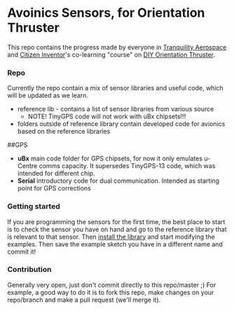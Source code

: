 # Avoinics Sensors, for Orientation Thruster
This repo contains the progress made by everyone in [Tranquility Aerospace](http://www.tranquilityaerospace.com/) and [Citizen Inventor](http://www.citizeninventor.com/)'s co-learning "course" on [DIY Orientation Thruster](http://www.spacetownhall.com/learn.html).

### Repo
Currently the repo contain a mix of sensor libraries and useful code, which will be updated as we learn. 

* reference lib - contains a list of sensor libraries from various source
	- NOTE! TinyGPS code will not work with uBx chipsets!!!
* folders outside of reference library contain developed code for avionics based on the reference libraries

##GPS

 * **uBx** main code folder for GPS chipsets, for now it only emulates u-Centre comms capacity. It supersedes TinyGPS-13 code, which was intended for different chip.
 * **Serial** introductory code for dual communication. Intended as starting point for GPS corrections

### Getting started
If you are programming the sensors for the first time, the best place to start is to check the sensor you have on hand and go to the reference library that is relevant to that sensor. Then [install the library](http://arduino.cc/en/Guide/Libraries) and start modifying the examples. Then save the example sketch you have in a different name and commit it! 

### Contribution
Generally very open, just don't commit directly to this repo/master ;) For example, a good way to do it is to fork this repo, make changes on your repo/branch and make a pull request (we'll merge it). 
